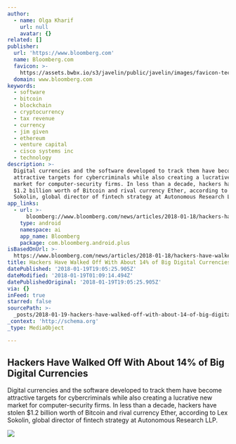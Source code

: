 ```yaml
---
author:
  - name: Olga Kharif
    url: null
    avatar: {}
related: []
publisher:
  url: 'https://www.bloomberg.com'
  name: Bloomberg.com
  favicon: >-
    https://assets.bwbx.io/s3/javelin/public/javelin/images/favicon-technology-c079867d2c.png
  domain: www.bloomberg.com
keywords:
  - software
  - bitcoin
  - blockchain
  - cryptocurrency
  - tax revenue
  - currency
  - jim given
  - ethereum
  - venture capital
  - cisco systems inc
  - technology
description: >-
  Digital currencies and the software developed to track them have become
  attractive targets for cybercriminals while also creating a lucrative new
  market for computer-security firms. In less than a decade, hackers have stolen
  $1.2 billion worth of Bitcoin and rival currency Ether, according to Lex
  Sokolin, global director of fintech strategy at Autonomous Research LLP.
app_links:
  - url: >-
      bloomberg://www.bloomberg.com/news/articles/2018-01-18/hackers-have-walked-off-with-about-14-of-big-digital-currencies?utm_medium=applink&utm_source=facebook
    type: android
    namespace: ai
    app_name: Bloomberg
    package: com.bloomberg.android.plus
isBasedOnUrl: >-
  https://www.bloomberg.com/news/articles/2018-01-18/hackers-have-walked-off-with-about-14-of-big-digital-currencies
title: Hackers Have Walked Off With About 14% of Big Digital Currencies
datePublished: '2018-01-19T19:05:25.905Z'
dateModified: '2018-01-19T01:09:14.494Z'
datePublishedOriginal: '2018-01-19T19:05:25.905Z'
via: {}
inFeed: true
starred: false
sourcePath: >-
  _posts/2018-01-19-hackers-have-walked-off-with-about-14-of-big-digital-curren.md
_context: 'http://schema.org'
_type: MediaObject

---
```

<article style=""><h1>Hackers Have Walked Off With About 14% of Big Digital Currencies</h1><p>Digital currencies and the software developed to track them have become attractive targets for cybercriminals while also creating a lucrative new market for computer-security firms. In less than a decade, hackers have stolen $1.2 billion worth of Bitcoin and rival currency Ether, according to Lex Sokolin, global director of fintech strategy at Autonomous Research LLP.</p><img src="https://assets.bwbx.io/images/users/iqjWHBFdfxIU/i9nZjENGh9YU/v0/1200x800.jpg" /></article>